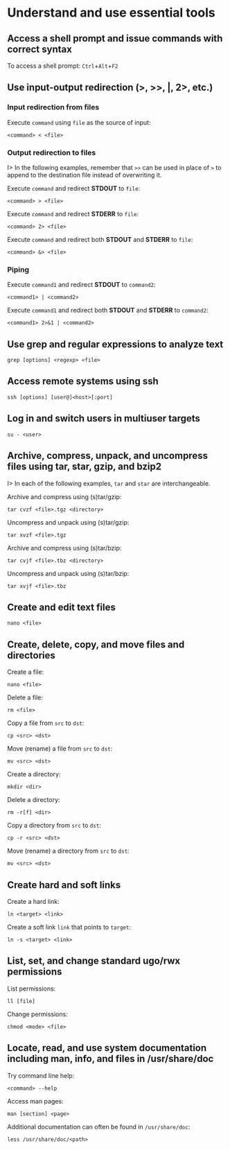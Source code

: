 # Understand and use essential tools

## Access a shell prompt and issue commands with correct syntax

To access a shell prompt: `Ctrl`+`Alt`+`F2`

## Use input-output redirection (>, >>, |, 2>, etc.)

### Input redirection from files

Execute `command` using `file` as the source of input:

    <command> < <file>

### Output redirection to files

I> In the following examples, remember that `>>` can be used in place of `>` to append to the destination file instead of overwriting it.

Execute `command` and redirect **STDOUT** to `file`:

    <command> > <file>

Execute `command` and redirect **STDERR** to `file`:

    <command> 2> <file>

Execute `command` and redirect both **STDOUT** and **STDERR** to `file`:

    <command> &> <file>

### Piping

Execute `command1` and redirect **STDOUT** to `command2`:

    <command1> | <command2>

Execute `command1` and redirect both **STDOUT** and **STDERR** to `command2`:

    <command1> 2>&1 | <command2>

## Use grep and regular expressions to analyze text

    grep [options] <regexp> <file>

## Access remote systems using ssh

    ssh [options] [user@]<host>[:port]

## Log in and switch users in multiuser targets

    su - <user>

## Archive, compress, unpack, and uncompress files using tar, star, gzip, and bzip2

I> In each of the following examples, `tar` and `star` are interchangeable.

Archive and compress using (s)tar/gzip:

    tar cvzf <file>.tgz <directory>

Uncompress and unpack using (s)tar/gzip:

    tar xvzf <file>.tgz

Archive and compress using (s)tar/bzip:

    tar cvjf <file>.tbz <directory>

Uncompress and unpack using (s)tar/bzip:

    tar xvjf <file>.tbz

## Create and edit text files

    nano <file>

## Create, delete, copy, and move files and directories

Create a file:

    nano <file>

Delete a file:

    rm <file>

Copy a file from `src` to `dst`:

    cp <src> <dst>

Move (rename) a file from `src` to `dst`:

    mv <src> <dst>

Create a directory:

    mkdir <dir>

Delete a directory:

    rm -r[f] <dir>

Copy a directory from `src` to `dst`:

    cp -r <src> <dst>

Move (rename) a directory from `src` to `dst`:

    mv <src> <dst>

## Create hard and soft links

Create a hard link:

    ln <target> <link>

Create a soft link `link` that points to `target`: 

    ln -s <target> <link>

## List, set, and change standard ugo/rwx permissions

List permissions:

    ll [file]

Change permissions:

    chmod <mode> <file>

## Locate, read, and use system documentation including man, info, and files in /usr/share/doc

Try command line help:

    <command> --help

Access man pages:

    man [section] <page>

Additional documentation can often be found in `/usr/share/doc`:

    less /usr/share/doc/<path>
